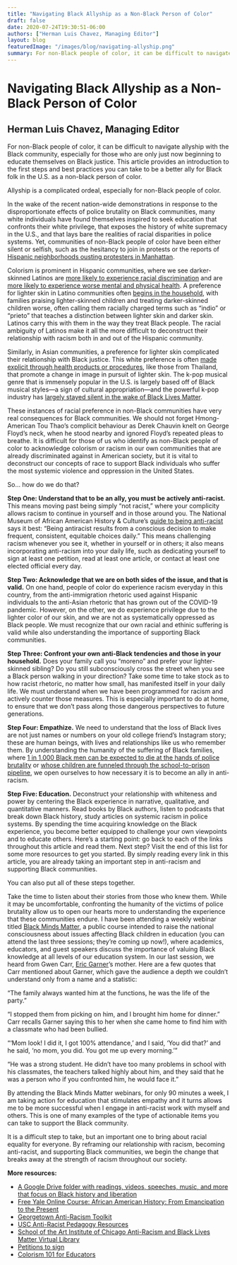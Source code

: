 ```yaml
---
title: "Navigating Black Allyship as a Non-Black Person of Color"
draft: false
date: 2020-07-24T19:30:51-06:00
authors: ["Herman Luis Chavez, Managing Editor"]
layout: blog
featuredImage: "/images/blog/navigating-allyship.png"
summary: For non-Black people of color, it can be difficult to navigate allyship with the Black community, especially for those who are only just now beginning to educate themselves on Black justice. This article provides an introduction to the first steps and best practices you can take to be a better ally for Black folk in the U.S. as a non-black person of color. 
---
```


# Navigating Black Allyship as a Non-Black Person of Color
## Herman Luis Chavez, Managing Editor

For non-Black people of color, it can be difficult to navigate allyship with the Black community, especially for those who are only just now beginning to educate themselves on Black justice. This article provides an introduction to the first steps and best practices you can take to be a better ally for Black folk in the U.S. as a non-black person of color. 

Allyship is a complicated ordeal, especially for non-Black people of color. 

In the wake of the recent nation-wide demonstrations in response to the disproportionate effects of police brutality on Black communities, many white individuals have found themselves inspired to seek education that confronts their white privilege, that exposes the history of white supremacy in the U.S., and that lays bare the realities of racial disparities in police systems. Yet, communities of non-Black people of color have been either silent or selfish, such as the hesitancy to join in protests or the reports of [Hispanic neighborhoods ousting protesters in Manhattan](https://thesource.com/2020/06/03/new-yorks-dyckman-dominicans-oust-protestors-from-the-neighborhood/).

Colorism is prominent in Hispanic communities, where we see darker-skinned Latinos are [more likely to experience racial discrimination](https://www.pewresearch.org/fact-tank/2019/07/02/hispanics-with-darker-skin-are-more-likely-to-experience-discrimination-than-those-with-lighter-skin/) and are [more likely to experience worse mental and physical health](https://www.ncbi.nlm.nih.gov/pmc/articles/PMC5104999/). A preference for lighter skin in Latino communities often [begins in the household](https://imdiversity.com/villages/hispanic/why-understanding-colorism-within-the-latino-community-is-so-important/), with families praising lighter-skinned children and treating darker-skinned children worse, often calling them racially charged terms such as “indio” or “prieto” that teaches a distinction between lighter skin and darker skin. Latinos carry this with them in the way they treat Black people. The racial ambiguity of Latinos make it all the more difficult to deconstruct their relationship with racism both in and out of the Hispanic community.

Similarly, in Asian communities, a preference for lighter skin complicated their relationship with Black justice. This white preference is often [made explicit through health products or procedures](https://thediplomat.com/2019/12/where-does-the-asian-obsession-with-white-skin-come-from/), like those from Thailand, that promote a change in image in pursuit of lighter skin. The k-pop musical genre that is immensely popular in the U.S. is largely based off of Black musical styles—a sign of cultural appropriation—and the powerful k-pop industry has [largely stayed silent in the wake of Black Lives Matter](https://theconversation.com/rethinking-the-k-pop-industrys-silence-during-the-black-lives-matter-movement-141025).

These instances of racial preference in non-Black communities have very real consequences for Black communities. We should not forget Hmong-American Tou Thao’s complicit behaviour as Derek Chauvin knelt on George Floyd’s neck, when he stood nearby and ignored Floyd’s repeated pleas to breathe. It is difficult for those of us who identify as non-Black people of color to acknowledge colorism or racism in our own communities that are already discriminated against in American society, but it is vital to deconstruct our concepts of race to support Black individuals who suffer the most systemic violence and oppression in the United States.

So… how do we do that?

**Step One: Understand that to be an ally, you must be actively anti-racist.** This means moving past being simply “not racist,” where your complicity allows racism to continue in yourself and in those around you. The National Museum of African American History & Culture’s [guide to being anti-racist](https://nmaahc.si.edu/learn/talking-about-race/topics/being-antiracist) says it best: “Being antiracist results from a conscious decision to make frequent, consistent, equitable choices daily.” This means challenging racism whenever you see it, whether in yourself or in others; it also means incorporating anti-racism into your daily life, such as dedicating yourself to sign at least one petition, read at least one article, or contact at least one elected official every day.

**Step Two: Acknowledge that we are on both sides of the issue, and that is valid.** On one hand, people of color do experience racism everyday in this country, from the anti-immigration rhetoric used against Hispanic individuals to the anti-Asian rhetoric that has grown out of the COVID-19 pandemic. However, on the other, we do experience privilege due to the lighter color of our skin, and we are not as systematically oppressed as Black people. We must recognize that our own racial and ethinic suffering is valid while also understanding the importance of supporting Black communities.

**Step Three: Confront your own anti-Black tendencies and those in your household.** Does your family call you “moreno” and prefer your lighter-skinned sibling? Do you still subconsciously cross the street when you see a Black person walking in your direction? Take some time to take stock as to how racist rhetoric, no matter how small, has manifested itself in your daily life. We must understand when we have been programmed for racism and actively counter those measures. This is especially important to do at home, to ensure that we don’t pass along those dangerous perspectives to future generations.

**Step Four: Empathize.** We need to understand that the loss of Black lives are not just names or numbers on your old college friend’s Instagram story; these are human beings, with lives and relationships like us who remember them. By understanding the humanity of the suffering of Black families, where [1 in 1,000 Black men can be expected to die at the hands of police brutality](https://www.pnas.org/content/116/34/16793) or [whose children are funneled through the school-to-prison pipeline](http://www.justicepolicy.org/news/8775), we open ourselves to how necessary it is to become an ally in anti-racism.

**Step Five: Education.** Deconstruct your relationship with whiteness and power by centering the Black experience in narrative, qualitative, and quantitative manners. Read books by Black authors, listen to podcasts that break down Black history, study articles on systemic racism in police systems. By spending the time acquiring knowledge on the Black experience, you become better equipped to challenge your own viewpoints and to educate others. Here’s a starting point: go back to each of the links throughout this article and read them. Next step? Visit the end of this list for some more resources to get you started. By simply reading every link in this article, you are already taking an important step in anti-racism and supporting Black communities.

You can also put all of these steps together.

Take the time to listen about their stories from those who knew them. While it may be uncomfortable, confronting the humanity of the victims of police brutality allow us to open our hearts more to understanding the experience that these communities endure. I have been attending a weekly webinar titled [Black Minds Matter](https://jlukewood.com/black-minds-matter/), a public course intended to raise the national consciousness about issues affecting Black children in education (you can attend the last three sessions; they’re coming up now!), where academics, educators, and guest speakers discuss the importance of valuing Black knowledge at all levels of our education system. In our last session, we heard from Gwen Carr, [Eric Garner](https://www.nytimes.com/2019/07/16/nyregion/eric-garner-case-death-daniel-pantaleo.html)’s mother. Here are a few quotes that Carr mentioned about Garner, which gave the audience a depth we couldn’t understand only from a name and a statistic:

“The family always wanted him at the functions, he was the life of the party.”

“I stopped them from picking on him, and I brought him home for dinner.” Carr recalls Garner saying this to her when she came home to find him with a classmate who had been bullied.

“‘Mom look! I did it, I got 100% attendance,’ and I said, ‘You did that?’ and he said, ‘no mom, you did. You got me up every morning.’”

“He was a strong student. He didn’t have too many problems in school with his classmates, the teachers talked highly about him, and they said that he was a person who if you confronted him, he would face it.”

By attending the Black Minds Matter webinars, for only 90 minutes a week, I am taking action for education that stimulates empathy and it turns allows me to be more successful when I engage in anti-racist work with myself and others. This is one of many examples of the type of actionable items you can take to support the Black community.

It is a difficult step to take, but an important one to bring about racial equality for everyone. By reframing our relationship with racism, becoming anti-racist, and supporting Black communities, we begin the change that breaks away at the strength of racism throughout our society.

**More resources:**

- [A Google Drive folder with readings, videos, speeches, music, and more that focus on Black history and liberation](https://drive.google.com/drive/u/0/folders/0Bz011IF2Pu9TUWIxVWxybGJ1Ync)
- [Free Yale Online Course: African American History: From Emancipation to the Present](https://oyc.yale.edu/african-american-studies/afam-162)
- [Georgetown Anti-Racism Toolkit](https://guides.library.georgetown.edu/antiracism)
- [USC Anti-Racist Pedagogy Resources](https://libguides.usc.edu/c.php?g=756583&amp;p=5976573)
- [School of the Art Institute of Chicago Anti-Racism and Black Lives Matter Virtual Library](https://libraryguides.saic.edu/popup/antiracism)
- [Petitions to sign](https://blacklivesmatters.carrd.co/#petitions)
- [Colorism 101 for Educators](http://www.humanitiesamped.com/uploads/8/9/3/8/89385582/colorism_101_easy_reference_and_resource_for_educators.pdf)